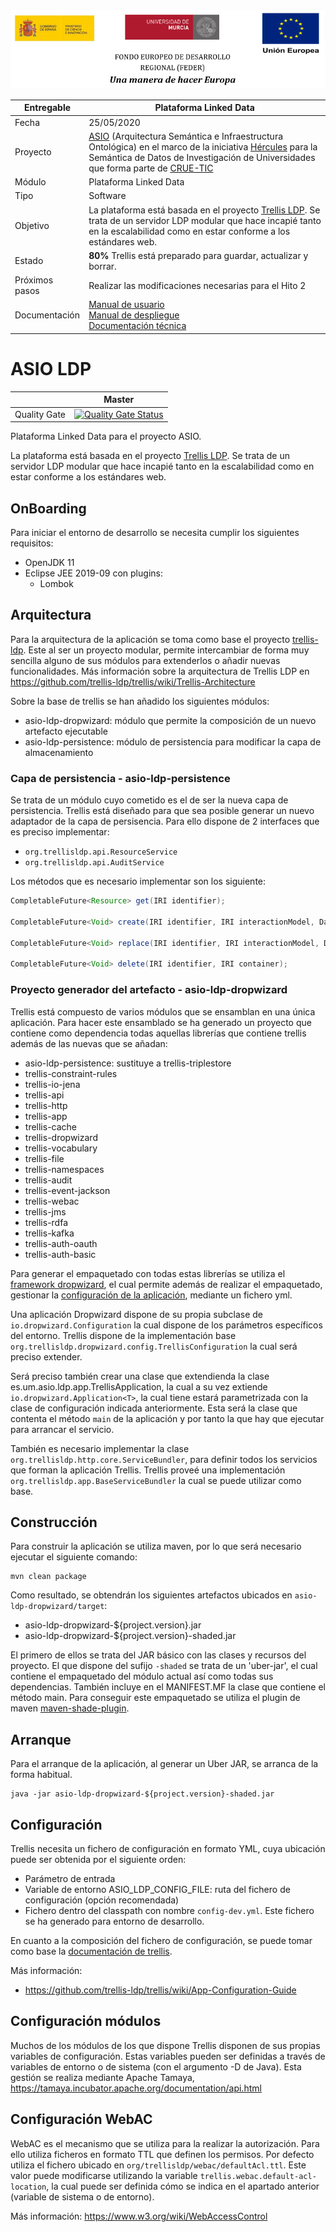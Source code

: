 ![](./images/logos_feder.png)



| Entregable     | Plataforma Linked Data                                       |
| -------------- | ------------------------------------------------------------ |
| Fecha          | 25/05/2020                                                   |
| Proyecto       | [ASIO](https://www.um.es/web/hercules/proyectos/asio) (Arquitectura Semántica e Infraestructura Ontológica) en el marco de la iniciativa [Hércules](https://www.um.es/web/hercules/) para la Semántica de Datos de Investigación de Universidades que forma parte de [CRUE-TIC](https://www.crue.org/proyecto/hercules/) |
| Módulo         | Plataforma Linked Data                                       |
| Tipo           | Software                                                     |
| Objetivo       | La plataforma está basada en el proyecto [Trellis LDP](https://www.trellisldp.org/). Se trata de un servidor LDP modular que hace incapié tanto en la escalabilidad como en estar conforme a los estándares web. |
| Estado         | **80%** Trellis está preparado para guardar, actualizar y borrar. |
| Próximos pasos | Realizar las modificaciones necesarias para el Hito 2        |
| Documentación  | [Manual de usuario](https://github.com/HerculesCRUE/ib-asio-docs-/blob/master/entregables_hito_1/12-An%C3%A1lisis/Manual%20de%20usuario/Manual%20de%20usuario.md)<br />[Manual de despliegue](https://github.com/HerculesCRUE/ib-asio-composeset/blob/master/README.md)<br />[Documentación técnica](https://github.com/HerculesCRUE/ib-asio-docs-/blob/master/entregables_hito_1/11-Arquitectura/ASIO_Izertis_Arquitectura.md) |

# ASIO LDP

|     | Master |
| --- | ------ |
| Quality Gate | [![Quality Gate Status](https://sonarcloud.io/api/project_badges/measure?project=HerculesCRUE_ib-asio-ldp&metric=alert_status)](https://sonarcloud.io/dashboard?id=HerculesCRUE_ib-asio-ldp) |

Plataforma Linked Data para el proyecto ASIO. 

La plataforma está basada en el proyecto [Trellis LDP](https://www.trellisldp.org/). Se trata de un servidor LDP modular que hace incapié tanto en la escalabilidad como en estar conforme a los estándares web.

## OnBoarding

Para iniciar el entorno de desarrollo se necesita cumplir los siguientes requisitos:

* OpenJDK 11
* Eclipse JEE 2019-09 con plugins:
  * Lombok

## Arquitectura

Para la arquitectura de la aplicación se toma como base el proyecto [trellis-ldp](https://github.com/trellis-ldp/trellis). Este al ser un proyecto modular, permite intercambiar de forma muy sencilla alguno de sus módulos para extenderlos o añadir nuevas funcionalidades. Más información sobre la arquitectura de Trellis LDP en https://github.com/trellis-ldp/trellis/wiki/Trellis-Architecture

Sobre la base de trellis se han añadido los siguientes módulos:

- asio-ldp-dropwizard: módulo que permite la composición de un nuevo artefacto ejecutable
- asio-ldp-persistence: módulo de persistencia para modificar la capa de almacenamiento

### Capa de persistencia - asio-ldp-persistence

Se trata de un módulo cuyo cometido es el de ser la nueva capa de persistencia. Trellis está diseñado para que sea posible generar un nuevo adaptador de la capa de persisencia. Para ello dispone de 2 interfaces que es preciso implementar:

- `org.trellisldp.api.ResourceService`
- `org.trellisldp.api.AuditService`

Los métodos que es necesario implementar son los siguiente:

```java
CompletableFuture<Resource> get(IRI identifier);

CompletableFuture<Void> create(IRI identifier, IRI interactionModel, Dataset dataset, IRI container, Binary binary);

CompletableFuture<Void> replace(IRI identifier, IRI interactionModel, Dataset dataset, IRI container, Binary binary);

CompletableFuture<Void> delete(IRI identifier, IRI container);
```

### Proyecto generador del artefacto - asio-ldp-dropwizard

Trellis está compuesto de varios módulos que se ensamblan en una única aplicación. Para hacer este ensamblado se ha generado un proyecto que contiene como dependencia todas aquellas librerías que contiene trellis además de las nuevas que se añadan:

- asio-ldp-persistence: sustituye a trellis-triplestore
- trellis-constraint-rules
- trellis-io-jena
- trellis-api
- trellis-http
- trellis-app
- trellis-cache
- trellis-dropwizard
- trellis-vocabulary
- trellis-file
- trellis-namespaces
- trellis-audit
- trellis-event-jackson
- trellis-webac
- trellis-jms
- trellis-rdfa
- trellis-kafka
- trellis-auth-oauth
- trellis-auth-basic

Para generar el empaquetado con todas estas librerías se utiliza el [framework dropwizard](https://www.dropwizard.io/), el cual permite además de realizar el empaquetado, gestionar la [configuración de la aplicación](#configuracion), mediante un fichero yml. 

Una aplicación Dropwizard dispone de su propia subclase de `io.dropwizard.Configuration` la cual dispone de los parámetros específicos del entorno.  Trellis dispone de la implementación base `org.trellisldp.dropwizard.config.TrellisConfiguration` la cual será preciso extender.  

Será preciso también crear una clase que extendienda la clase es.um.asio.ldp.app.TrellisApplication, la cual a su vez extiende `io.dropwizard.Application<T>`, la cual tiene estará parametrizada con la clase de configuración indicada anteriormente. Esta será la clase que contenta el método `main` de la aplicación y por tanto la que hay que ejecutar para arrancar el servicio.

También es necesario implementar la clase `org.trellisldp.http.core.ServiceBundler`, para definir todos los servicios que forman la aplicación Trellis. Trellis proveé una implementación `org.trellisldp.app.BaseServiceBundler` la cual se puede utilizar como base. 

## Construcción

Para construir la aplicación se utiliza maven, por lo que será necesario ejecutar el siguiente comando:

```
mvn clean package
```

Como resultado, se obtendrán los siguientes artefactos ubicados en `asio-ldp-dropwizard/target`:

- asio-ldp-dropwizard-${project.version}.jar
- asio-ldp-dropwizard-${project.version}-shaded.jar

El primero de ellos se trata del JAR básico con las clases y recursos del proyecto. El que dispone del sufijo `-shaded` se trata de un 'uber-jar', el cual contiene el empaquetado del módulo actual así como todas sus dependencias. También incluye en el MANIFEST.MF la clase que contiene el método main. Para conseguir este empaquetado se utiliza el plugin de maven [maven-shade-plugin](https://maven.apache.org/plugins/maven-shade-plugin/).

## Arranque

Para el arranque de la aplicación, al generar un Uber JAR, se arranca de la forma habitual.

```
java -jar asio-ldp-dropwizard-${project.version}-shaded.jar
```

## Configuración

Trellis necesita un fichero de configuración en formato YML, cuya ubicación puede ser obtenida por el siguiente orden:

- Parámetro de entrada
- Variable de entorno ASIO_LDP_CONFIG_FILE: ruta del fichero de configuración (opción recomendada)
- Fichero dentro del classpath con nombre `config-dev.yml`. Este fichero se ha generado para entorno de desarrollo.

En cuanto a la composición del fichero de configuración, se puede tomar como base la [documentación de trellis](https://github.com/trellis-ldp/trellis/wiki/Module-Configuration).

Más información:

- https://github.com/trellis-ldp/trellis/wiki/App-Configuration-Guide

## Configuración módulos

Muchos de los módulos de los que dispone Trellis disponen de sus propias variables de configuración. Estas variables pueden ser definidas a través de variables de entorno o de sistema (con el argumento -D de Java). Esta gestión se realiza mediante Apache Tamaya, https://tamaya.incubator.apache.org/documentation/api.html

## Configuración WebAC

WebAC es el mecanismo que se utiliza para la realizar la autorización. Para ello utiliza ficheros en formato TTL que definen los permisos. Por defecto utiliza el fichero ubicado en `org/trellisldp/webac/defaultAcl.ttl`. Este valor puede modificarse utilizando la variable `trellis.webac.default-acl-location`, la cual puede ser definida cómo se indica en el apartado anterior (variable de sistema o de entorno).

Más información: https://www.w3.org/wiki/WebAccessControl
